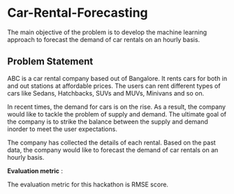 # Car-Rental-Forecasting
The main objective of the problem is to develop the machine learning approach to forecast the demand of car rentals on an hourly basis.

## Problem Statement

ABC is a car rental company based out of Bangalore. It rents cars for both in and out stations at affordable prices. The users can rent different types of cars like Sedans, Hatchbacks, SUVs and MUVs, Minivans and so on.

In recent times, the demand for cars is on the rise. As a result, the company would like to tackle the problem of supply and demand. The ultimate goal of the company is to strike the balance between the supply and demand inorder to meet the user expectations.

The company has collected the details of each rental. Based on the past data, the company would like to forecast the demand of car rentals on an hourly basis.

**Evaluation metric** : 


The evaluation metric for this hackathon is RMSE score.
